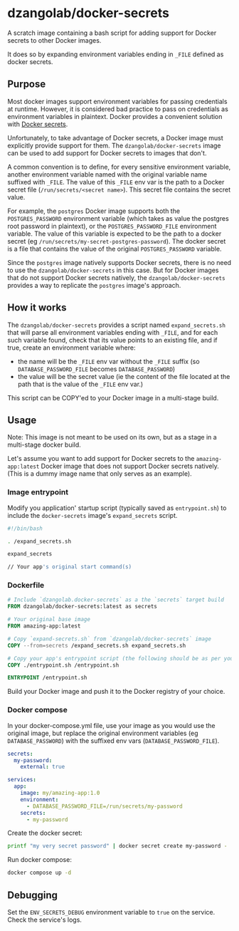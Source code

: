 # dzangolab/docker-secrets

A scratch image containing a bash script for adding support for Docker secrets to other Docker images. 

It does so by expanding environment variables ending in `_FILE` defined as docker secrets.

## Purpose

Most docker images support environment variables for passing credentials at runtime. However, it is considered bad practice to pass on credentials as environment variables in plaintext. Docker provides a convenient solution with [Docker secrets](https://docs.docker.com/compose/how-tos/use-secrets/). 

Unfortunately, to take advantage of Docker secrets, a Docker image must explicitly provide support for them. The `dzangolab/docker-secrets` image can be used to add support for Docker secrets to images that don't.

A common convention is to define, for every sensitive environment variable, another environment variable named with the original variable name suffixed with `_FILE`. The value of this `_FILE` env var is the path to a Docker secret file (`/run/secrets/<secret name>`). This secret file contains the secret value.

For example, the `postgres` Docker image supports both the `POSTGRES_PASSWORD` environment variable (which takes as value the postgres root password in plaintext), or the `POSTGRES_PASSWORD_FILE` environment variable. The value of this variable is expected to be the path to a docker secret (eg `/run/secrets/my-secret-postgres-password`). The docker secret is a file that contains the value of the original `POSTGRES_PASSWORD` variable.

Since the `postgres` image natively supports Docker secrets, there is no need to use the `dzangolab/docker-secrets` in this case. But for Docker images that do not support Docker secrets natively, the `dzangolab/docker-secrets` provides a way to replicate the `postgres` image's approach.

## How it works

The `dzangolab/docker-secrets` provides a script named `expand_secrets.sh` that will parse all environment variables ending with `_FILE`, and for each such variable found, check that its value points to an existing file, and if true, create an environment variable where:

* the name will be the `_FILE` env var without the `_FILE` suffix (so `DATABASE_PASSWORD_FILE` becomes `DATABASE_PASSWORD`)
* the value will be the secret value (ie the content of the file located at the path that is the value of the `_FILE` env var.)

This script can be COPY'ed to your Docker image in a multi-stage build.

## Usage

Note: This image is not meant to be used on its own, but as a stage in a multi-stage docker build.

Let's assume you want to add support for Docker secrets to the `amazing-app:latest` Docker image that does not support Docker secrets natively. (This is a dummy image name that only serves as an example).

### Image entrypoint

Modify you application' startup script (typically saved as `entrypoint.sh`) to include the `docker-secrets` image's `expand_secrets` script.

```bash
#!/bin/bash

. /expand_secrets.sh

expand_secrets 

// Your app's original start command(s)
```

### Dockerfile


```Dockerfile
# Include `dzangolab.docker-secrets` as a the `secrets` target build
FROM dzangolab/docker-secrets:latest as secrets

# Your original base image 
FROM amazing-app:latest 

# Copy `expand-secrets.sh` from `dzangolab/docker-secrets` image
COPY --from=secrets /expand_secrets.sh expand_secrets.sh

# Copy your app's entrypoint script (the following should be as per your original Dockerfile)
COPY ./entrypoint.sh /entrypoint.sh

ENTRYPOINT /entrypoint.sh
```

Build your Docker image and push it to the Docker registry of your choice.

### Docker compose

In your docker-compose.yml file, use your image as you would use the original image, but replace the original environment variables (eg `DATABASE_PASSWORD`) with the suffixed env vars (`DATABASE_PASSWORD_FILE`).

```yaml
secrets:
  my-password:
    external: true

services:
  app:
    image: my/amazing-app:1.0
    environment:
      - DATABASE_PASSWORD_FILE=/run/secrets/my-password
    secrets:
      - my-password
```

Create the docker secret:

```bash
printf "my very secret password" | docker secret create my-password -
```

Run docker compose:

```bash
docker compose up -d
```

## Debugging

Set the `ENV_SECRETS_DEBUG` environment variable to `true` on the service. Check the service's logs.

